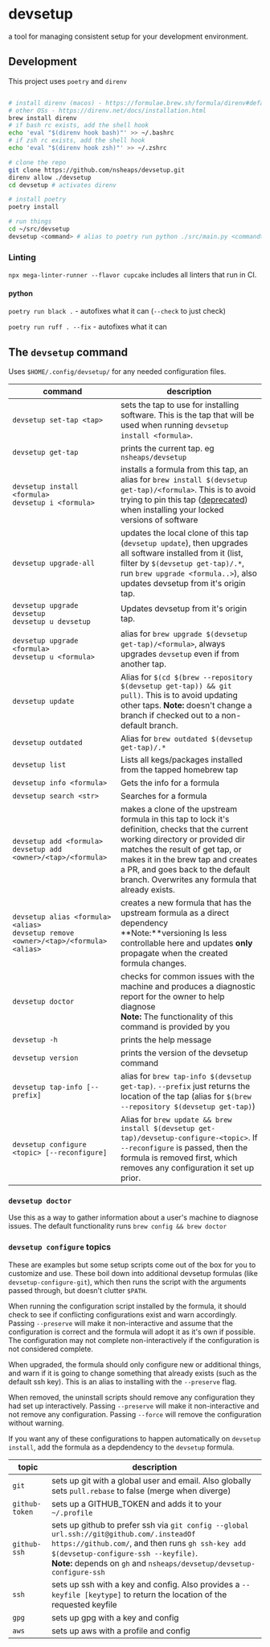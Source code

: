 # devsetup
a tool for managing consistent setup for your development environment.

## Development

This project uses `poetry` and `direnv`

```bash

# install direnv (macos) - https://formulae.brew.sh/formula/direnv#default
# other OSs - https://direnv.net/docs/installation.html
brew install direnv
# if bash rc exists, add the shell hook
echo 'eval "$(direnv hook bash)"' >> ~/.bashrc
# if zsh rc exists, add the shell hook
echo 'eval "$(direnv hook zsh)"' >> ~/.zshrc

# clone the repo
git clone https://github.com/nsheaps/devsetup.git
direnv allow ./devsetup
cd devsetup # activates direnv

# install poetry
poetry install

# run things
cd ~/src/devsetup
devsetup <command> # alias to poetry run python ./src/main.py <command>
```

### Linting

`npx mega-linter-runner --flavor cupcake` includes all linters that run in CI.

#### python

`poetry run black .` - autofixes what it can (`--check` to just check)

`poetry run ruff . --fix` - autofixes what it can




## The `devsetup` command

Uses `$HOME/.config/devsetup/` for any needed configuration files.

| command                                                                                 | description                                                                                                                                                                                                                                                                                        |
|-----------------------------------------------------------------------------------------|----------------------------------------------------------------------------------------------------------------------------------------------------------------------------------------------------------------------------------------------------------------------------------------------------|
| `devsetup set-tap <tap>`                                                                | sets the tap to use for installing software. This is the tap that will be used when running `devsetup install <formula>`.                                                                                                                                                                          |
| `devsetup get-tap`                                                                      | prints the current tap. eg `nsheaps/devsetup`                                                                                                                                                                                                                                                      |
| `devsetup install <formula>`<br>`devsetup i <formula>`                                  | installs a formula from this tap, an alias for `brew install $(devsetup get-tap)/<formula>`. This is to avoid trying to pin this tap ([deprecated](https://github.com/Homebrew/brew/pull/5925)) when installing your locked versions of software                                                   |
| `devsetup upgrade-all`                                                                  | updates the local clone of this tap (`devsetup update`), then upgrades all software installed from it (list, filter by `$(devsetup get-tap)/.*`, run `brew upgrade <formula..>`), also updates devsetup from it's origin tap.                                                                      |
| `devsetup upgrade devsetup`<br>`devsetup u devsetup`                                    | Updates devsetup from it's origin tap.                                                                                                                                                                                                                                                             |
| `devsetup upgrade <formula>`<br>`devsetup u <formula>`                                  | alias for `brew upgrade $(devsetup get-tap)/<formula>`, always upgrades `devsetup` even if from another tap.                                                                                                                                                                                       |
| `devsetup update`                                                                       | Alias for `$(cd $(brew --repository $(devsetup get-tap)) && git pull)`. This is to avoid updating other taps. **Note:** doesn't change a branch if checked out to a non-default branch.                                                                                                            |
| `devsetup outdated`                                                                     | Alias for `brew outdated $(devsetup get-tap)/.*`                                                                                                                                                                                                                                                   |
| `devsetup list`                                                                         | Lists all kegs/packages installed from the tapped homebrew tap                                                                                                                                                                                                                                     |
| `devsetup info <formula>`                                                               | Gets the info for a formula                                                                                                                                                                                                                                                                        |
| `devsetup search <str>`                                                                 | Searches for a formula                                                                                                                                                                                                                                                                             |
| `devsetup add <formula>`<br>`devsetup add <owner>/<tap>/<formula>`                      | makes a clone of the upstream formula in this tap to lock it's definition, checks that the current working directory or provided dir matches the result of get tap, or makes it in the brew tap and creates a PR, and goes back to the default branch. Overwrites any formula that already exists. |
| `devsetup alias <formula> <alias>`<br>`devsetup remove <owner>/<tap>/<formula> <alias>` | creates a new formula that has the upstream formula as a direct dependency<br>**Note:**versioning ls less controllable here and updates **only** propagate when the created formula changes.                                                                                                       |
| `devsetup doctor`                                                                       | checks for common issues with the machine and produces a diagnostic report for the owner to help diagnose<br><b>Note:</b> The functionality of this command is provided by you                                                                                                                     |
| `devsetup -h`                                                                           | prints the help message                                                                                                                                                                                                                                                                            |
| `devsetup version`                                                                      | prints the version of the devsetup command                                                                                                                                                                                                                                                         |
| `devsetup tap-info [--prefix]`                                                          | alias for `brew tap-info $(devsetup get-tap)`. `--prefix` just returns the location of the tap (alias for `$(brew --repository $(devsetup get-tap)`)                                                                                                                                               |
| `devsetup configure <topic> [--reconfigure]`                                            | Alias for `brew update && brew install $(devsetup get-tap)/devsetup-configure-<topic>`. If `--reconfigure` is passed, then the formula is removed first, which removes any configuration it set up prior.                                                                                          |

### `devsetup doctor`

Use this as a way to gather information about a user's machine to diagnose issues. The default functionality runs `brew config && brew doctor`

### `devsetup configure` topics

These are examples but some setup scripts come out of the box for you to customize and use. These boil down into additional devsetup formulas (like `devsetup-configure-git`), which then runs the script with the arguments passed through, but doesn't clutter `$PATH`.

When running the configuration script installed by the formula, it should check to see if conflicting configurations exist and warn accordingly.
Passing `--preserve` will make it non-interactive and assume that the configuration is correct and the formula will adopt it as it's own if possible. The configuration may not complete non-interactively if the configuration is not considered complete.

When upgraded, the formula should only configure new or additional things, and warn if it is going to change something that already exists (such as the default ssh key). This is an alias to installing with the `--preserve` flag.

When removed, the uninstall scripts should remove any configuration they had set up interactively. Passing `--preserve` will make it non-interactive and not remove any configuration.
Passing `--force` will remove the configuration without warning.

If you want any of these configurations to happen automatically on `devsetup install`, add the formula as a depdendency to the `devsetup` formula.

| topic          | description                                                                                                                                                                                                                                                       |
|----------------|-------------------------------------------------------------------------------------------------------------------------------------------------------------------------------------------------------------------------------------------------------------------|
| `git`          | sets up git with a global user and email. Also globally sets `pull.rebase` to false (merge when diverge)                                                                                                                                                          |
| `github-token` | sets up a GITHUB_TOKEN and adds it to your `~/.profile`                                                                                                                                                                                                           |
| `github-ssh`   | sets up github to prefer ssh via `git config --global url.ssh://git@github.com/.insteadOf https://github.com/`, and then runs `gh ssh-key add $(devsetup-configure-ssh --keyfile)`.<br><b>Note:</b> depends on `gh` and `nsheaps/devsetup/devsetup-configure-ssh` |
| `ssh`          | sets up ssh with a key and config. Also provides a `--keyfile [keytype]` to return the location of the requested keyfile                                                                                                                                          |
| `gpg`          | sets up gpg with a key and config                                                                                                                                                                                                                                 |
| `aws`          | sets up aws with a profile and config                                                                                                                                                                                                                             |
